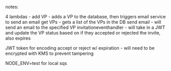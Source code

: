 notes:

4 lambdas - 
add VP - adds a VP to the database, then triggers email service to send an email
get VPs - gets a list of the VPs in the DB
send email - will send an email to the specified VP
invitationeventhandler - will take in a JWT and update the VP status based on if they accepted or rejected the invite, also expires

JWT token for encoding accept or reject w/ expiration - will need to be encrypted with KMS to prevent tampering

NODE_ENV=test for local sqs